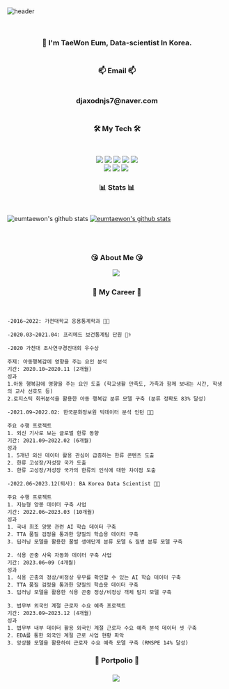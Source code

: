 <br>

![header](https://capsule-render.vercel.app/api?type=Cylinder&color=auto&height=200&section=header&text=Welcome!%20&fontSize=90&animation=fadeIn&fontAlignY=50&desc=Taewon's%20GitHub%20Profile!&descAlignY=75&descAlign=62)
  
</p>  
<br>

  
<h3 align="center"> 📣 I'm TaeWon Eum, Data-scientist In Korea.
<br/> <br/> 
<h3 align="center"> 📫 Email 📫
<br/><br/>
<h3 align="center"> djaxodnjs7@naver.com
<br/><br/>  
  
  
<h3 align="center">🛠 My Tech 🛠</h3>
<br/>
<p align="center">
<img src="https://img.shields.io/badge/Python-green?style=flat&logo=Python&logoColor={3776AB}"/> <img src="https://img.shields.io/badge/Pytorch-orange?style=flat&logo=Pytorch&logoColor={EE4C2C}"/>
<img src="https://img.shields.io/badge/R-blue?style=flat&logo=R&logoColor={276DC3}"/>
<img src="https://img.shields.io/badge/RStudio-skyblue?style=flat&logo=R&logoColor={75AADB}"/>
<img src="https://img.shields.io/badge/MySQL-skyblue?style=flat&logo=MySQL&logoColor={4479A1}"/>
<br>
<img src="https://img.shields.io/badge/Google Colab-black?style=flat&logo=Google Colab&logoColor="/>
<img src="https://img.shields.io/badge/Jupyter-black?style=flat&logo=Jupyter&logoColor={F37626}"/>
<img src="https://img.shields.io/badge/Qgis-589632?style=flat-square&logo=Qgis&logoColor=white"/>&nbsp 
  
  
  <br/>
  
  
  
 <h3 align="center"> 	📊 Stats	📊 </h3><br/>

![eumtaewon's github stats](https://github-readme-stats.vercel.app/api?username=TaewonEum&show_icons=true) 
[![eumtaewon's github stats](https://github-readme-stats.vercel.app/api/top-langs/?username=TaewonEum&show_icons=true&hide_border=true&title_color=004386&icon_color=004386&layout=compact)](https://github.com/TaewonEum)    
  
  
  
<br/><br/>  
  
  
<h3 align="center"> 	😘 About Me	😘 </h3>
<p align="center">
<a href="https://www.instagram.com/omtae_sk1/"><img src="https://img.shields.io/badge/Instagram-E4405F?style=flat-square&logo=Instagram&logoColor=white&link=https://www.instagram.com/omage_sk1/"/></a>&nbsp

  
 <br/>

<h3 align="center"> 	 🤵 My Career 🤵 </h3> <br/>
  
 ```
-2016~2022: 가천대학교 응용통계학과 👨‍🎓
  
-2020.03~2021.04: 프리메드 보건통계팀 단원 👨‍⚕️

-2020 가천대 조사연구경진대회 우수상

주제: 아동행복감에 영향을 주는 요인 분석  
기간: 2020.10~2020.11 (2개월) 
성과  
1.아동 행복감에 영향을 주는 요인 도출 (학교생활 만족도, 가족과 함께 보내는 시간, 학생의 교사 선호도 등)
2.로지스틱 회귀분석을 활용한 아동 행복감 분류 모델 구축 (분류 정확도 83% 달성)
  
-2021.09~2022.02: 한국문화정보원 빅데이터 분석 인턴 👨‍💼

주요 수행 프로젝트
1. 외신 기사로 보는 글로벌 한류 동향
기간: 2021.09~2022.02 (6개월)
성과
1. 5개년 외신 데이터 활용 관심이 급증하는 한류 콘텐츠 도출
2. 한류 고성장/저성장 국가 도출
3. 한류 고성장/저성장 국가의 한류의 인식에 대한 차이점 도출
  
-2022.06~2023.12(퇴사): BA Korea Data Scientist 👨‍🔬

주요 수행 프로젝트
1. 지능형 양봉 데이터 구축 사업
기간: 2022.06~2023.03 (10개월)
성과
1. 국내 최조 양봉 관련 AI 학습 데이터 구축
2. TTA 품질 검정을 통과한 양질의 학습용 데이터 구축
3. 딥러닝 모델을 활용한 꿀벌 생애단계 분류 모델 & 질병 분류 모델 구축

2. 식용 곤충 사육 자동화 데이터 구축 사업
기간: 2023.06~09 (4개월)
성과
1. 식용 곤충의 정상/비정상 유무를 확인할 수 있는 AI 학습 데이터 구축
2. TTA 품질 검정을 통과한 양질의 학습용 데이터 구축
3. 딥러닝 모델을 활용한 식용 곤충 정상/비정상 객체 탐지 모델 구축

3. 법무부 외국인 계절 근로자 수요 예측 프로젝트
기간: 2023.09~2023.12 (4개월)
성과
1. 법무부 내부 데이터 활용 외국인 계절 근로자 수요 예측 분석 데이터 셋 구축
2. EDA를 통한 외국인 계절 근로 사업 현황 파악
3. 앙상블 모델을 활용하여 근로자 수요 예측 모델 구축 (RMSPE 14% 달성)

 ```

<h3 align="center"> 	📄  Portpolio  📄  </h3>

<h3 align="center"><a href="https://github.com/TaewonEum/TaewonEum/files/13774576/_.pdf"> <img src="https://img.shields.io/badge/Portpolio-black?style=flat&logoColor="/></a>&nbsp
